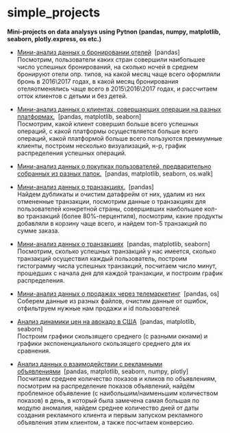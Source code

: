 # simple_projects
**Mini-projects on data analysys using Pytnon (pandas, numpy, matplotlib, seaborn, plotly.express, os etc.)**

- [Мини-анализ данных о бронировании отелей](https://nbviewer.jupyter.org/github/kandydaria/simple_projects/blob/main/Miniproject_2.ipynb)&nbsp;&nbsp;[pandas]<br>
Посмотрим, пользователи каких стран совершили наибольшее число успешных бронирований, на сколько ночей в среднем бронируют отели опр. типов, на какой месяц чаще всего оформляли бронь в 2016\2017 годах, в какой месяц бронирования отеляотменялись чаще всего в 2015\2016\2017 годах, и рассчитаем отток клиентов с детьми и без детей.

- [Мини-анализ данных о клиентах, совершающих операции на разных платформах.](https://nbviewer.jupyter.org/github/kandydaria/simple_projects/blob/main/Miniproject_3.ipynb)&nbsp;&nbsp;[pandas, matplotlib, seaborn]<br>Посмотрим, какой клиент совершил больше всего успешных операций, с какой платформы осуществляется больше всего операций, какой платформой больше всего пользуются премиумные клиенты, построим несколько визуализаций, н-р, график распределения успешных операций.

- [Мини-анализ данных о покупках пользователей, предварительно собранных из разных папок.](https://nbviewer.jupyter.org/github/kandydaria/simple_projects/blob/main/Miniproject_4.ipynb)&nbsp;&nbsp;[pandas, matplotlib, seaborn, os.walk]<br>
-  [Мини-анализ данных о транзакциях.](https://nbviewer.jupyter.org/github/kandydaria/simple_projects/blob/main/Homework_5.ipynb)&nbsp;&nbsp;[pandas]<br>Найдем дубликаты и очистим датафрейм от них, удалим из них отмененные транзакции, посмотрим данные о транзакциях для пользователей конкретной страны, совершивших наибольшее кол-во транзакций (более 80%-перцентиля), посмотрим, какие продукты добавляли в корзину чаще всего, и найдем топ-5 транзакций по сумме заказа.

- [Мини-анализ данных о транзакциях](https://nbviewer.jupyter.org/github/kandydaria/simple_projects/blob/main/Miniproject_5.ipynb)&nbsp;&nbsp;[pandas, matplotlib, seaborn]<br>Посмотрим, сколько успешных транзакций у нас имеется, сколько транзакций осуществил каждый пользователь, построим гистограмму числа успешных транзакций, посчитаем число минут, прошедших с начала дня для каждой транзакции, и построим график распределения.

- [Мини-анализ данных о продажах через телемаркетинг](https://nbviewer.jupyter.org/github/kandydaria/simple_projects/blob/main/Miniproject_5_subsid.ipynb)&nbsp;&nbsp;[pandas, os]<br>Соберем данные из разных файлов, очистим данные от ошибок, отфильтруем нужные нам продажи и id пользователей

- [Анализ динамики цен на авокадо в США](https://nbviewer.jupyter.org/github/kandydaria/simple_projects/blob/main/Homework_6.ipynb)&nbsp;&nbsp;[pandas, matplotlib, seaborn]<br> Построим графики скользящего среднего (с разными окнами) и графики экспоненциального скользящего среднего для их сравнения.

- [Анализ данных о взаимодействии с рекламными объявлениями](https://nbviewer.jupyter.org/github/kandydaria/simple_projects/blob/main/Miniproject_6.ipynb)&nbsp;&nbsp;[pandas, matplotlib, seaborn, numpy, plotly]<br> Посчитаем среднее количество показов и кликов по объявлениям, посмотрим на распределение показов объявлений, найдём проблемное объявление (с наибольшим/наименьшим количеством показов) в день, в который была замечена самая большая по модулю аномалия, найдем среднее количество дней от даты создания
рекламного клиента и первым запуском рекламного объявления этим клиентом, а также посчитаем конверсию.
